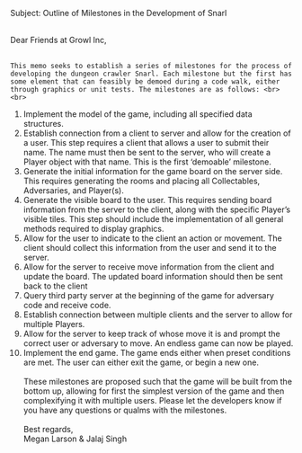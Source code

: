 Subject: Outline of Milestones in the Development of Snarl <br><br>

Dear Friends at Growl Inc,<br><br>

	This memo seeks to establish a series of milestones for the process of developing the dungeon crawler Snarl. Each milestone but the first has some element that can feasibly be demoed during a code walk, either through graphics or unit tests. The milestones are as follows: <br><br>

1. Implement the model of the game, including all specified data structures.
2. Establish connection from a client to server and allow for the creation of a user. This step requires a client that allows a user to submit their name. The name must then be sent to the server, who will create a Player object with that name. This is the first ‘demoable’ milestone.
3. Generate the initial information for the game board on the server side. This requires generating the rooms and placing all Collectables, Adversaries, and Player(s).
4. Generate the visible board to the user. This requires sending board information from the server to the client, along with the specific Player’s visible tiles. This step should include the implementation of all general methods required to display graphics.
5. Allow for the user to indicate to the client an action or movement. The client should collect this information from the user and send it to the server.
6. Allow for the server to receive move information from the client and update the board. The updated board information should then be sent back to the client
7. Query third party server at the beginning of the game for adversary code and receive code.
8. Establish connection between multiple clients and the server to allow for multiple Players.
9. Allow for the server to keep track of whose move it is and prompt the correct user or adversary to move. An endless game can now be played.
10. Implement the end game. The game ends either when preset conditions are met. The user can either exit the game, or begin a new one.
<br><br>
These milestones are proposed such that the game will be built from the bottom up, allowing for first the simplest version of the game and then complexifying it with multiple users. Please let the developers know if you have any questions or qualms with the milestones.
<br><br>
Best regards,<br>
	Megan Larson & Jalaj Singh
